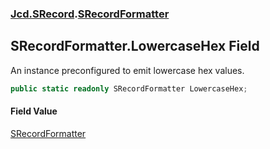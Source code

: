 ### [Jcd.SRecord](Jcd.SRecord.md 'Jcd.SRecord').[SRecordFormatter](Jcd.SRecord.SRecordFormatter.md 'Jcd.SRecord.SRecordFormatter')

## SRecordFormatter.LowercaseHex Field

An instance preconfigured to emit lowercase hex values.

```csharp
public static readonly SRecordFormatter LowercaseHex;
```

#### Field Value
[SRecordFormatter](Jcd.SRecord.SRecordFormatter.md 'Jcd.SRecord.SRecordFormatter')